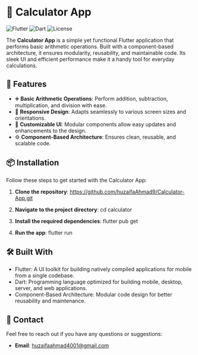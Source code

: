 # 🧮 Calculator App

![Flutter](https://img.shields.io/badge/Flutter-v2.5.0-blue.svg) ![Dart](https://img.shields.io/badge/Dart-v2.14.0-blue.svg) ![License](https://img.shields.io/badge/License-MIT-green.svg)

The **Calculator App** is a simple yet functional Flutter application that performs basic arithmetic operations. Built with a component-based architecture, it ensures modularity, reusability, and maintainable code. Its sleek UI and efficient performance make it a handy tool for everyday calculations.

## 🚀 Features

- ➕ **Basic Arithmetic Operations**: Perform addition, subtraction, multiplication, and division with ease.
- 📱 **Responsive Design**: Adapts seamlessly to various screen sizes and orientations.
- 🎨 **Customizable UI**: Modular components allow easy updates and enhancements to the design.
- ⚙️ **Component-Based Architecture**: Ensures clean, reusable, and scalable code.
  

## 📦 Installation

Follow these steps to get started with the Calculator App:

1. **Clone the repository**:
   https://github.com/huzaifaAhmad9/Calculator-App.git

2. **Navigate to the project directory**:
   cd calculator

3. **Install the required dependencies**:
   flutter pub get

4. **Run the app**:
   flutter run


## 🛠 Built With

- Flutter: A UI toolkit for building natively compiled applications for mobile from a single codebase.
- Dart: Programming language optimized for building mobile, desktop, server, and web applications.
- Component-Based Architecture: Modular code design for better reusability and maintenance.


## 👤 Contact

Feel free to reach out if you have any questions or suggestions:

- **Email**: huzaifaahmad4001@gmail.com
